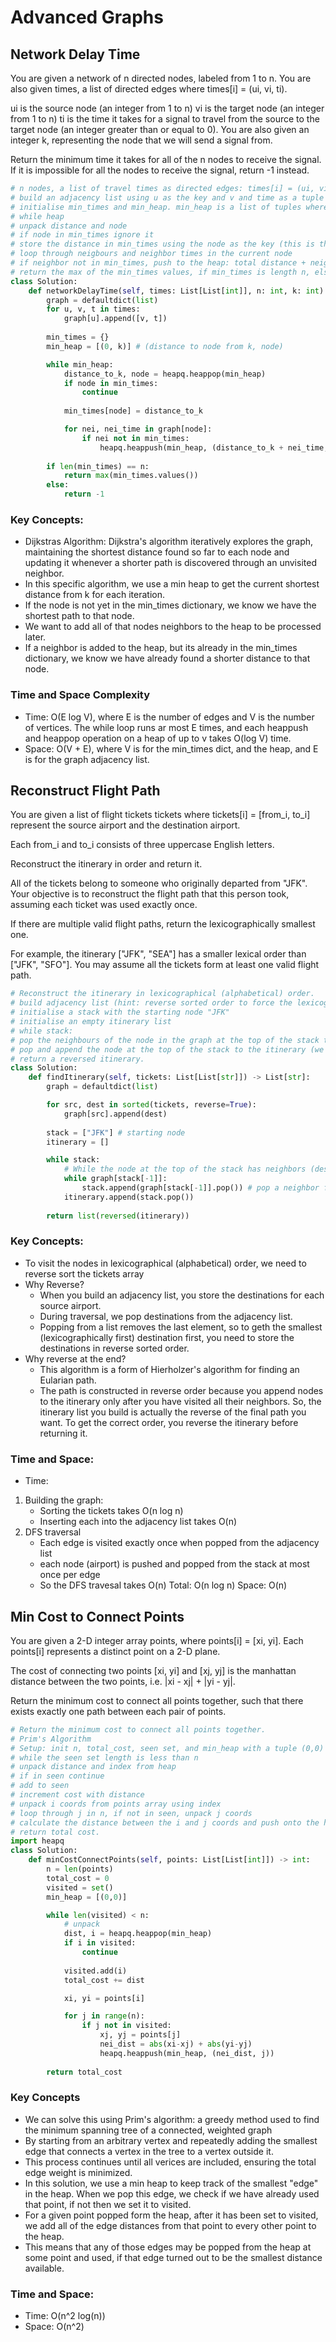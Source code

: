 # Advanced Graphs

## Network Delay Time
You are given a network of n directed nodes, labeled from 1 to n. You are also given times, a list of directed edges where times[i] = (ui, vi, ti).

ui is the source node (an integer from 1 to n)
vi is the target node (an integer from 1 to n)
ti is the time it takes for a signal to travel from the source to the target node (an integer greater than or equal to 0).
You are also given an integer k, representing the node that we will send a signal from.

Return the minimum time it takes for all of the n nodes to receive the signal. If it is impossible for all the nodes to receive the signal, return -1 instead.

```python
# n nodes, a list of travel times as directed edges: times[i] = (ui, vi, wi)
# build an adjacency list using u as the key and v and time as a tuple value
# initialise min_times and min_heap. min_heap is a list of tuples where (distance from source to node, node)
# while heap
# unpack distance and node
# if node in min_times ignore it
# store the distance in min_times using the node as the key (this is the shortest distance to reach this node)
# loop through neigbours and neighbor times in the current node
# if neighbor not in min_times, push to the heap: total distance + neighbor time, neighbor). 
# return the max of the min_times values, if min_times is length n, else return -1
class Solution:
    def networkDelayTime(self, times: List[List[int]], n: int, k: int) -> int:
        graph = defaultdict(list)
        for u, v, t in times:
            graph[u].append([v, t])
        
        min_times = {}
        min_heap = [(0, k)] # (distance to node from k, node)

        while min_heap:
            distance_to_k, node = heapq.heappop(min_heap)
            if node in min_times:
                continue
            
            min_times[node] = distance_to_k

            for nei, nei_time in graph[node]:
                if nei not in min_times:
                    heapq.heappush(min_heap, (distance_to_k + nei_time, nei))
        
        if len(min_times) == n:
            return max(min_times.values())
        else:
            return -1
```

### Key Concepts:
- Dijkstras Algorithm: Dijkstra's algorithm iteratively explores the graph, maintaining the shortest distance found so far to each node and updating it whenever a shorter path is discovered through an unvisited neighbor.
- In this specific algorithm, we use a min heap to get the current shortest distance from k for each iteration. 
- If the node is not yet in the min_times dictionary, we know we have the shortest path to that node. 
- We want to add all of that nodes neighbors to the heap to be processed later. 
- If a neighbor is added to the heap, but its already in the min_times dictionary, we know we have already found a shorter distance to that node. 

### Time and Space Complexity 
- Time: O(E log V), where E is the number of edges and V is the number of vertices. The while loop runs ar most E times, and each heappush and heappop operation on a heap of up to v takes O(log V) time. 
- Space: O(V + E), where V is for the min_times dict, and the heap, and E is for the graph adjacency list. 


## Reconstruct Flight Path
You are given a list of flight tickets tickets where tickets[i] = [from_i, to_i] represent the source airport and the destination airport.

Each from_i and to_i consists of three uppercase English letters.

Reconstruct the itinerary in order and return it.

All of the tickets belong to someone who originally departed from "JFK". Your objective is to reconstruct the flight path that this person took, assuming each ticket was used exactly once.

If there are multiple valid flight paths, return the lexicographically smallest one.

For example, the itinerary ["JFK", "SEA"] has a smaller lexical order than ["JFK", "SFO"].
You may assume all the tickets form at least one valid flight path.

```python
# Reconstruct the itinerary in lexicographical (alphabetical) order. 
# build adjacency list (hint: reverse sorted order to force the lexicographical ordeR)
# initialise a stack with the starting node "JFK"
# initialise an empty itinerary list
# while stack:
# pop the neighbours of the node in the graph at the top of the stack to the stack using a while loop. 
# pop and append the node at the top of the stack to the itinerary (we are done with it)
# return a reversed itinerary. 
class Solution:
    def findItinerary(self, tickets: List[List[str]]) -> List[str]:
        graph = defaultdict(list)

        for src, dest in sorted(tickets, reverse=True):
            graph[src].append(dest)
        
        stack = ["JFK"] # starting node
        itinerary = []

        while stack:
            # While the node at the top of the stack has neighbors (destination airports)
            while graph[stack[-1]]:
                stack.append(graph[stack[-1]].pop()) # pop a neighbor from the node at the top of the stack and append it to the stack. 
            itinerary.append(stack.pop())
        
        return list(reversed(itinerary))
```

### Key Concepts:
- To visit the nodes in lexicographical (alphabetical) order, we need to reverse sort the tickets array
- Why Reverse?
    - When you build an adjacency list, you store the destinations for each source airport.
    - During traversal, we pop destinations from the adjacency list. 
    - Popping from a list removes the last element, so to geth the smallest (lexicographically first) destination first, you need to store the destinations in reverse sorted order. 
- Why reverse at the end?
    - This algorithm is a form of Hierholzer's algorithm for finding an Eularian path. 
    - The path is constructed in reverse order because you append nodes to the itinerary only after you have visited all their neighbors. 
    So, the itinerary list you build is actually the reverse of the final path you want. 
    To get the correct order, you reverse the itinerary before returning it. 

### Time and Space:
- Time:
1. Building the graph:
    - Sorting the tickets takes O(n log n)
    - Inserting each into the adjacency list takes O(n)
2. DFS traversal
    - Each edge is visited exactly once when popped from the adjacency list
    - each node (airport) is pushed and popped from the stack at most once per edge
    - So the DFS travesal takes O(n)
Total: O(n log n)
Space: O(n)

## Min Cost to Connect Points
You are given a 2-D integer array points, where points[i] = [xi, yi]. Each points[i] represents a distinct point on a 2-D plane.

The cost of connecting two points [xi, yi] and [xj, yj] is the manhattan distance between the two points, i.e. |xi - xj| + |yi - yj|.

Return the minimum cost to connect all points together, such that there exists exactly one path between each pair of points.

```python
# Return the minimum cost to connect all points together. 
# Prim's Algorithm
# Setup: init n, total_cost, seen set, and min_heap with a tuple (0,0)
# while the seen set length is less than n
# unpack distance and index from heap
# if in seen continue
# add to seen
# increment cost with distance
# unpack i coords from points array using index
# loop through j in n, if not in seen, unpack j coords
# calculate the distance between the i and j coords and push onto the heap. 
# return total cost. 
import heapq
class Solution:
    def minCostConnectPoints(self, points: List[List[int]]) -> int:
        n = len(points)
        total_cost = 0
        visited = set()
        min_heap = [(0,0)]

        while len(visited) < n:
            # unpack 
            dist, i = heapq.heappop(min_heap)
            if i in visited:
                continue
            
            visited.add(i)
            total_cost += dist

            xi, yi = points[i]

            for j in range(n):
                if j not in visited:
                    xj, yj = points[j]
                    nei_dist = abs(xi-xj) + abs(yi-yj)
                    heapq.heappush(min_heap, (nei_dist, j))
        
        return total_cost
```

### Key Concepts
- We can solve this using Prim's algorithm: a greedy method used to find the minimum spanning tree of a connected, weighted graph
- By starting from an arbitrary vertex and repeatedly adding the smallest edge that connects a vertex in the tree to a vertex outside it. 
- This process continues until all verices are included, ensuring the total edge weight is minimized. 
- In this solution, we use a min heap to keep track of the smallest "edge" in the heap. When we pop this edge, we check if we have already used that point, if not then we set it to visited. 
- For a given point popped form the heap, after it has been set to visited, we add all of the edge distances from that point to every other point to the heap.
- This means that any of those edges may be popped from the heap at some point and used, if that edge turned out to be the smallest distance available. 

### Time and Space:
- Time: O(n^2 log(n))
- Space: O(n^2)